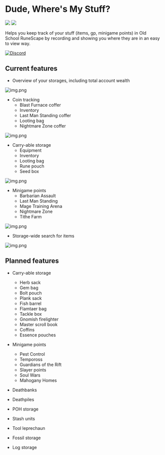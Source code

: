 # Dude, Where's My Stuff?

[![](https://img.shields.io/endpoint?url=https://i.pluginhub.info/shields/rank/plugin/dude-wheres-my-stuff)](https://runelite.net/plugin-hub/show/dude-wheres-my-stuff)
[![](https://img.shields.io/endpoint?url=https://i.pluginhub.info/shields/installs/plugin/dude-wheres-my-stuff)](https://runelite.net/plugin-hub/show/dude-wheres-my-stuff)

Helps you keep track of your stuff (items, gp, minigame points) in Old School RuneScape by recording and showing you where they are in an easy to view way.

[![Discord](https://discord.com/api/guilds/967795701599850567/widget.png?style=banner2)](https://discord.gg/tz3abR5nxA)

## Current features

* Overview of your storages, including total account wealth

![img.png](readme/overview.png)

* Coin tracking
  * Blast Furnace coffer
  * Inventory
  * Last Man Standing coffer
  * Looting bag
  * Nightmare Zone coffer

![img.png](readme/coins.png)


* Carry-able storage
  * Equipment
  * Inventory
  * Looting bag
  * Rune pouch
  * Seed box

![img.png](readme/carryables.png)
  

* Minigame points
  * Barbarian Assault
  * Last Man Standing
  * Mage Training Arena
  * Nightmare Zone
  * Tithe Farm

![img.png](readme/minigames.png)


* Storage-wide search for items

![img.png](readme/search.png)

## Planned features

* Carry-able storage
  * Herb sack
  * Gem bag
  * Bolt pouch
  * Plank sack
  * Fish barrel
  * Flamtaer bag
  * Tackle box
  * Gnomish firelighter
  * Master scroll book
  * Coffins
  * Essence pouches


* Minigame points
  * Pest Control
  * Tempoross
  * Guardians of the Rift
  * Slayer points
  * Soul Wars
  * Mahogany Homes


* Deathbanks
* Deathpiles
* POH storage
* Stash units
* Tool leprechaun
* Fossil storage
* Log storage
